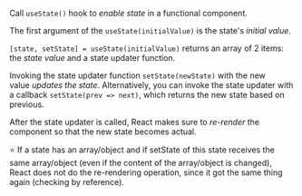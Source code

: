 Call `useState()` hook to _enable state_ in a functional component.

The first argument of the `useState(initialValue)` is the state's _initial value_.

`[state, setState] = useState(initialValue)` returns an array of 2 items: the _state value_ and a state updater function.

Invoking the state updater function `setState(newState)` with the new value _updates the state_. Alternatively, you can invoke the state updater with a callback `setState(prev => next)`, which returns the new state based on previous.

After the state updater is called, React makes sure to _re-render_ the component so that the new state becomes actual.

⭐️  If a state has an array/object and if setState of this state receives the same array/object (even if the content of the array/object is changed), React does not do the re-rendering operation, since it got the same thing again (checking by reference).
